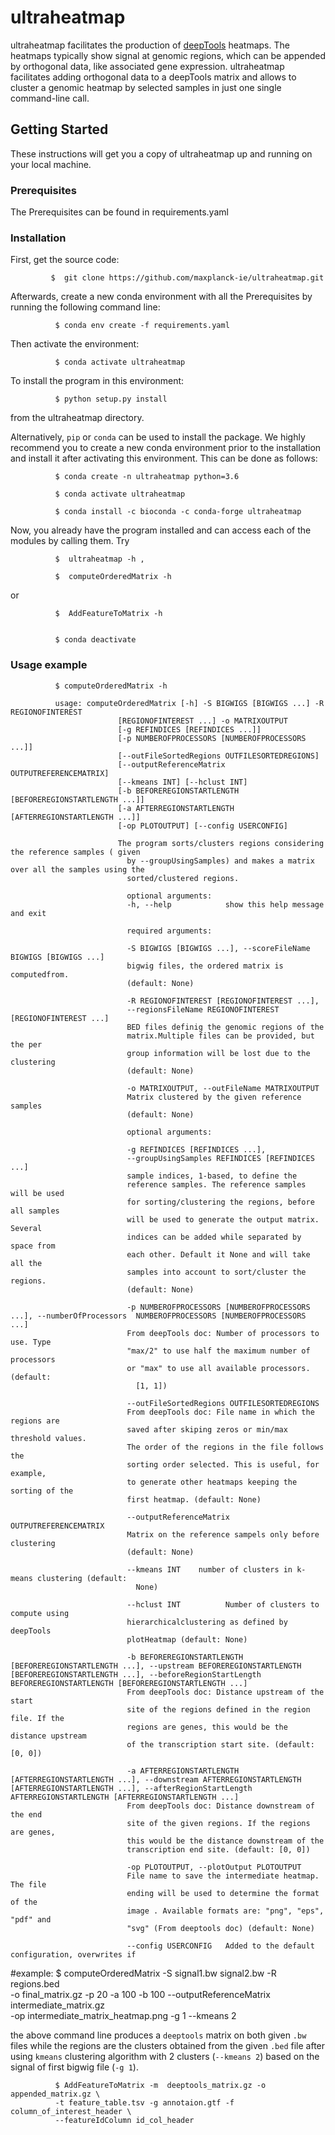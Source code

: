 # ultraheatmap

ultraheatmap facilitates the production of [deepTools](https://github.com/deeptools/deepTools)
heatmaps. The heatmaps typically show signal at genomic regions, which can be
appended by orthogonal data, like associated gene expression. ultraheatmap
facilitates adding orthogonal data to a deepTools matrix and allows to cluster a
genomic heatmap by selected samples in just one single command-line call.


## Getting Started

These instructions will get you a copy of ultraheatmap up and running on your local machine.

### Prerequisites

The Prerequisites can be found in requirements.yaml

### Installation

First, get the source code:

             $  git clone https://github.com/maxplanck-ie/ultraheatmap.git


Afterwards, create a new conda environment with all the Prerequisites by running the following command line:

              $ conda env create -f requirements.yaml


Then activate the environment:

              $ conda activate ultraheatmap

To install the program in this environment:

              $ python setup.py install
from the ultraheatmap directory.


Alternatively, `pip` or `conda` can be used to install the package. We highly
recommend you to create a new conda environment prior to the installation and
install it after activating this environment. This can be done as follows:

              $ conda create -n ultraheatmap python=3.6

              $ conda activate ultraheatmap

              $ conda install -c bioconda -c conda-forge ultraheatmap


Now, you already have the program installed and can access each of the modules by calling them. Try

              $  ultraheatmap -h ,

              $  computeOrderedMatrix -h

or

              $  AddFeatureToMatrix -h


              $ conda deactivate


### Usage example
              $ computeOrderedMatrix -h

              usage: computeOrderedMatrix [-h] -S BIGWIGS [BIGWIGS ...] -R REGIONOFINTEREST
                            [REGIONOFINTEREST ...] -o MATRIXOUTPUT
                            [-g REFINDICES [REFINDICES ...]]
                            [-p NUMBEROFPROCESSORS [NUMBEROFPROCESSORS ...]]
                            [--outFileSortedRegions OUTFILESORTEDREGIONS]
                            [--outputReferenceMatrix OUTPUTREFERENCEMATRIX]
                            [--kmeans INT] [--hclust INT]
                            [-b BEFOREREGIONSTARTLENGTH [BEFOREREGIONSTARTLENGTH ...]]
                            [-a AFTERREGIONSTARTLENGTH [AFTERREGIONSTARTLENGTH ...]]
                            [-op PLOTOUTPUT] [--config USERCONFIG]

                            The program sorts/clusters regions considering the reference samples ( given
                              by --groupUsingSamples) and makes a matrix over all the samples using the
                              sorted/clustered regions.

                              optional arguments:
                              -h, --help            show this help message and exit

                              required arguments:

                              -S BIGWIGS [BIGWIGS ...], --scoreFileName BIGWIGS [BIGWIGS ...]
                              bigwig files, the ordered matrix is computedfrom.
                              (default: None)

                              -R REGIONOFINTEREST [REGIONOFINTEREST ...],
                              --regionsFileName REGIONOFINTEREST  [REGIONOFINTEREST ...]
                              BED files definig the genomic regions of the
                              matrix.Multiple files can be provided, but the per
                              group information will be lost due to the clustering
                              (default: None)

                              -o MATRIXOUTPUT, --outFileName MATRIXOUTPUT
                              Matrix clustered by the given reference samples
                              (default: None)

                              optional arguments:

                              -g REFINDICES [REFINDICES ...],
                              --groupUsingSamples REFINDICES [REFINDICES ...]
                              sample indices, 1-based, to define the
                              reference samples. The reference samples will be used
                              for sorting/clustering the regions, before all samples
                              will be used to generate the output matrix. Several
                              indices can be added while separated by space from
                              each other. Default it None and will take all the
                              samples into account to sort/cluster the regions.
                              (default: None)

                              -p NUMBEROFPROCESSORS [NUMBEROFPROCESSORS ...], --numberOfProcessors  NUMBEROFPROCESSORS [NUMBEROFPROCESSORS ...]
                              From deepTools doc: Number of processors to use. Type
                              "max/2" to use half the maximum number of processors
                              or "max" to use all available processors. (default:
                                [1, 1])

                              --outFileSortedRegions OUTFILESORTEDREGIONS
                              From deepTools doc: File name in which the regions are
                              saved after skiping zeros or min/max threshold values.
                              The order of the regions in the file follows the
                              sorting order selected. This is useful, for example,
                              to generate other heatmaps keeping the sorting of the
                              first heatmap. (default: None)

                              --outputReferenceMatrix OUTPUTREFERENCEMATRIX
                              Matrix on the reference sampels only before clustering
                              (default: None)

                              --kmeans INT    number of clusters in k-means clustering (default:
                                None)

                              --hclust INT          Number of clusters to compute using
                              hierarchicalclustering as defined by deepTools
                              plotHeatmap (default: None)

                              -b BEFOREREGIONSTARTLENGTH [BEFOREREGIONSTARTLENGTH ...], --upstream BEFOREREGIONSTARTLENGTH [BEFOREREGIONSTARTLENGTH ...], --beforeRegionStartLength BEFOREREGIONSTARTLENGTH [BEFOREREGIONSTARTLENGTH ...]
                              From deepTools doc: Distance upstream of the start
                              site of the regions defined in the region file. If the
                              regions are genes, this would be the distance upstream
                              of the transcription start site. (default: [0, 0])

                              -a AFTERREGIONSTARTLENGTH [AFTERREGIONSTARTLENGTH ...], --downstream AFTERREGIONSTARTLENGTH [AFTERREGIONSTARTLENGTH ...], --afterRegionStartLength AFTERREGIONSTARTLENGTH [AFTERREGIONSTARTLENGTH ...]
                              From deepTools doc: Distance downstream of the end
                              site of the given regions. If the regions are genes,
                              this would be the distance downstream of the
                              transcription end site. (default: [0, 0])

                              -op PLOTOUTPUT, --plotOutput PLOTOUTPUT
                              File name to save the intermediate heatmap. The file
                              ending will be used to determine the format of the
                              image . Available formats are: "png", "eps", "pdf" and
                              "svg" (From deeptools doc) (default: None)

                              --config USERCONFIG   Added to the default configuration, overwrites if


#example:
              $ computeOrderedMatrix -S signal1.bw signal2.bw -R regions.bed \
              -o final_matrix.gz -p 20 -a 100 -b 100 --outputReferenceMatrix intermediate_matrix.gz \
              -op intermediate_matrix_heatmap.png -g 1 --kmeans 2

  the above command line produces a `deeptools` matrix on both given `.bw` files while
  the regions are the clusters obtained from the given `.bed` file after using `kmeans`
  clustering algorithm with 2 clusters (`--kmeans 2`) based on the signal of first bigwig file (`-g 1`).

              $ AddFeatureToMatrix -m  deeptools_matrix.gz -o appended_matrix.gz \
              -t feature_table.tsv -g annotaion.gtf -f column_of_interest_header \
              --featureIdColumn id_col_header
